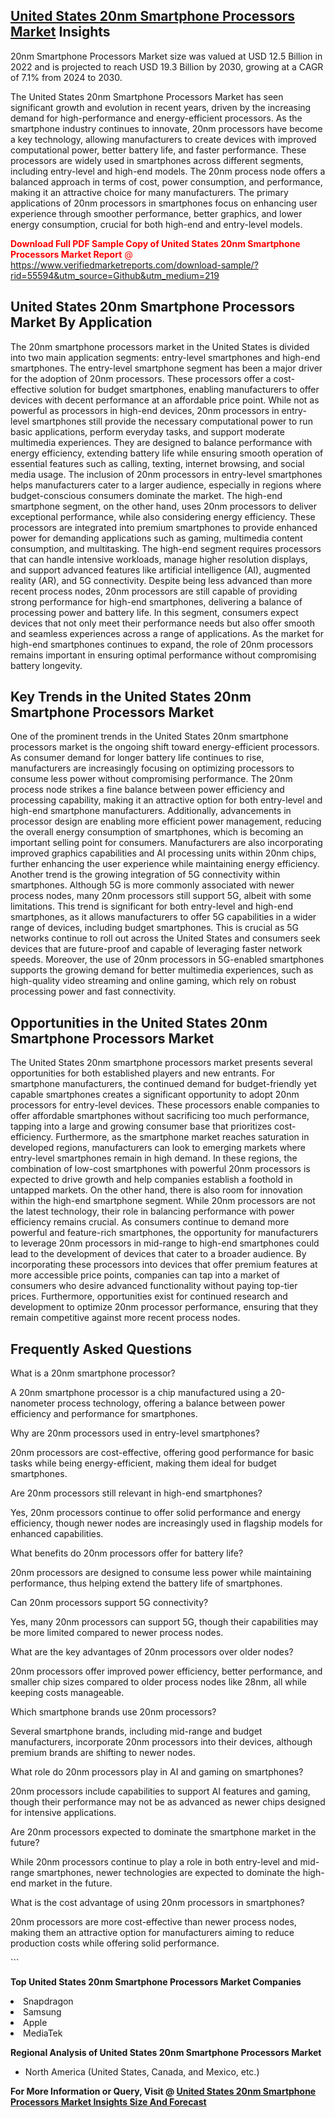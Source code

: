 <h2><a href="https://www.verifiedmarketreports.com/download-sample/?rid=55594&amp;utm_source=Github&amp;utm_medium=219" target="_blank">United States 20nm Smartphone Processors Market</a> Insights</h2><p>20nm Smartphone Processors Market size was valued at USD 12.5 Billion in 2022 and is projected to reach USD 19.3 Billion by 2030, growing at a CAGR of 7.1% from 2024 to 2030.</p><p> <p>The United States 20nm Smartphone Processors Market has seen significant growth and evolution in recent years, driven by the increasing demand for high-performance and energy-efficient processors. As the smartphone industry continues to innovate, 20nm processors have become a key technology, allowing manufacturers to create devices with improved computational power, better battery life, and faster performance. These processors are widely used in smartphones across different segments, including entry-level and high-end models. The 20nm process node offers a balanced approach in terms of cost, power consumption, and performance, making it an attractive choice for many manufacturers. The primary applications of 20nm processors in smartphones focus on enhancing user experience through smoother performance, better graphics, and lower energy consumption, crucial for both high-end and entry-level models. <p><span class=""><span style="color: #ff0000;"><strong>Download Full PDF Sample Copy of United States 20nm Smartphone Processors Market Report</strong> @ </span><a href="https://www.verifiedmarketreports.com/download-sample/?rid=55594&amp;utm_source=Github&amp;utm_medium=219" target="_blank">https://www.verifiedmarketreports.com/download-sample/?rid=55594&amp;utm_source=Github&amp;utm_medium=219</a></span></p></p> <h2>United States 20nm Smartphone Processors Market By Application</h2> <p>The 20nm smartphone processors market in the United States is divided into two main application segments: entry-level smartphones and high-end smartphones. The entry-level smartphone segment has been a major driver for the adoption of 20nm processors. These processors offer a cost-effective solution for budget smartphones, enabling manufacturers to offer devices with decent performance at an affordable price point. While not as powerful as processors in high-end devices, 20nm processors in entry-level smartphones still provide the necessary computational power to run basic applications, perform everyday tasks, and support moderate multimedia experiences. They are designed to balance performance with energy efficiency, extending battery life while ensuring smooth operation of essential features such as calling, texting, internet browsing, and social media usage. The inclusion of 20nm processors in entry-level smartphones helps manufacturers cater to a larger audience, especially in regions where budget-conscious consumers dominate the market. The high-end smartphone segment, on the other hand, uses 20nm processors to deliver exceptional performance, while also considering energy efficiency. These processors are integrated into premium smartphones to provide enhanced power for demanding applications such as gaming, multimedia content consumption, and multitasking. The high-end segment requires processors that can handle intensive workloads, manage higher resolution displays, and support advanced features like artificial intelligence (AI), augmented reality (AR), and 5G connectivity. Despite being less advanced than more recent process nodes, 20nm processors are still capable of providing strong performance for high-end smartphones, delivering a balance of processing power and battery life. In this segment, consumers expect devices that not only meet their performance needs but also offer smooth and seamless experiences across a range of applications. As the market for high-end smartphones continues to expand, the role of 20nm processors remains important in ensuring optimal performance without compromising battery longevity. <h2>Key Trends in the United States 20nm Smartphone Processors Market</h2> <p>One of the prominent trends in the United States 20nm smartphone processors market is the ongoing shift toward energy-efficient processors. As consumer demand for longer battery life continues to rise, manufacturers are increasingly focusing on optimizing processors to consume less power without compromising performance. The 20nm process node strikes a fine balance between power efficiency and processing capability, making it an attractive option for both entry-level and high-end smartphone manufacturers. Additionally, advancements in processor design are enabling more efficient power management, reducing the overall energy consumption of smartphones, which is becoming an important selling point for consumers. Manufacturers are also incorporating improved graphics capabilities and AI processing units within 20nm chips, further enhancing the user experience while maintaining energy efficiency. Another trend is the growing integration of 5G connectivity within smartphones. Although 5G is more commonly associated with newer process nodes, many 20nm processors still support 5G, albeit with some limitations. This trend is significant for both entry-level and high-end smartphones, as it allows manufacturers to offer 5G capabilities in a wider range of devices, including budget smartphones. This is crucial as 5G networks continue to roll out across the United States and consumers seek devices that are future-proof and capable of leveraging faster network speeds. Moreover, the use of 20nm processors in 5G-enabled smartphones supports the growing demand for better multimedia experiences, such as high-quality video streaming and online gaming, which rely on robust processing power and fast connectivity. <h2>Opportunities in the United States 20nm Smartphone Processors Market</h2> <p>The United States 20nm smartphone processors market presents several opportunities for both established players and new entrants. For smartphone manufacturers, the continued demand for budget-friendly yet capable smartphones creates a significant opportunity to adopt 20nm processors for entry-level devices. These processors enable companies to offer affordable smartphones without sacrificing too much performance, tapping into a large and growing consumer base that prioritizes cost-efficiency. Furthermore, as the smartphone market reaches saturation in developed regions, manufacturers can look to emerging markets where entry-level smartphones remain in high demand. In these regions, the combination of low-cost smartphones with powerful 20nm processors is expected to drive growth and help companies establish a foothold in untapped markets. On the other hand, there is also room for innovation within the high-end smartphone segment. While 20nm processors are not the latest technology, their role in balancing performance with power efficiency remains crucial. As consumers continue to demand more powerful and feature-rich smartphones, the opportunity for manufacturers to leverage 20nm processors in mid-range to high-end smartphones could lead to the development of devices that cater to a broader audience. By incorporating these processors into devices that offer premium features at more accessible price points, companies can tap into a market of consumers who desire advanced functionality without paying top-tier prices. Furthermore, opportunities exist for continued research and development to optimize 20nm processor performance, ensuring that they remain competitive against more recent process nodes. <h2>Frequently Asked Questions</h2> <p>What is a 20nm smartphone processor?</p> <p>A 20nm smartphone processor is a chip manufactured using a 20-nanometer process technology, offering a balance between power efficiency and performance for smartphones.</p> <p>Why are 20nm processors used in entry-level smartphones?</p> <p>20nm processors are cost-effective, offering good performance for basic tasks while being energy-efficient, making them ideal for budget smartphones.</p> <p>Are 20nm processors still relevant in high-end smartphones?</p> <p>Yes, 20nm processors continue to offer solid performance and energy efficiency, though newer nodes are increasingly used in flagship models for enhanced capabilities.</p> <p>What benefits do 20nm processors offer for battery life?</p> <p>20nm processors are designed to consume less power while maintaining performance, thus helping extend the battery life of smartphones.</p> <p>Can 20nm processors support 5G connectivity?</p> <p>Yes, many 20nm processors can support 5G, though their capabilities may be more limited compared to newer process nodes.</p> <p>What are the key advantages of 20nm processors over older nodes?</p> <p>20nm processors offer improved power efficiency, better performance, and smaller chip sizes compared to older process nodes like 28nm, all while keeping costs manageable.</p> <p>Which smartphone brands use 20nm processors?</p> <p>Several smartphone brands, including mid-range and budget manufacturers, incorporate 20nm processors into their devices, although premium brands are shifting to newer nodes.</p> <p>What role do 20nm processors play in AI and gaming on smartphones?</p> <p>20nm processors include capabilities to support AI features and gaming, though their performance may not be as advanced as newer chips designed for intensive applications.</p> <p>Are 20nm processors expected to dominate the smartphone market in the future?</p> <p>While 20nm processors continue to play a role in both entry-level and mid-range smartphones, newer technologies are expected to dominate the high-end market in the future.</p> <p>What is the cost advantage of using 20nm processors in smartphones?</p> <p>20nm processors are more cost-effective than newer process nodes, making them an attractive option for manufacturers aiming to reduce production costs while offering solid performance.</p> ```</p><p><strong>Top United States 20nm Smartphone Processors Market Companies</strong></p><div data-test-id=""><p><li>Snapdragon</li><li> Samsung</li><li> Apple</li><li> MediaTek</li></p><div><strong>Regional Analysis of&nbsp;United States 20nm Smartphone Processors Market</strong></div><ul><li dir="ltr"><p dir="ltr">North America&nbsp;(United States, Canada, and Mexico, etc.)</p></li></ul><p><strong>For More Information or Query, Visit @&nbsp;</strong><strong><a href="https://www.verifiedmarketreports.com/product/global-20nm-smartphone-processors-market-2019-by-manufacturers-regions-type-and-application-forecast-to-2024/?utm_source=Github&amp;utm_medium=219" target="_blank">United States 20nm Smartphone Processors Market Insights Size And Forecast</a></strong></p></div>
